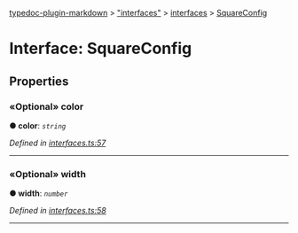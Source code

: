 [typedoc-plugin-markdown](../README.md) > ["interfaces"](../modules/_interfaces_.md) > [interfaces](../modules/_interfaces_.interfaces.md) > [SquareConfig](../interfaces/_interfaces_.interfaces.squareconfig.md)



# Interface: SquareConfig


## Properties
<a id="color"></a>

### «Optional» color

**●  color**:  *`string`* 

*Defined in [interfaces.ts:57](https://github.com/tgreyjs/typedoc-plugin-markdown/blob/master/tests/src/interfaces.ts#L57)*





___

<a id="width"></a>

### «Optional» width

**●  width**:  *`number`* 

*Defined in [interfaces.ts:58](https://github.com/tgreyjs/typedoc-plugin-markdown/blob/master/tests/src/interfaces.ts#L58)*





___


